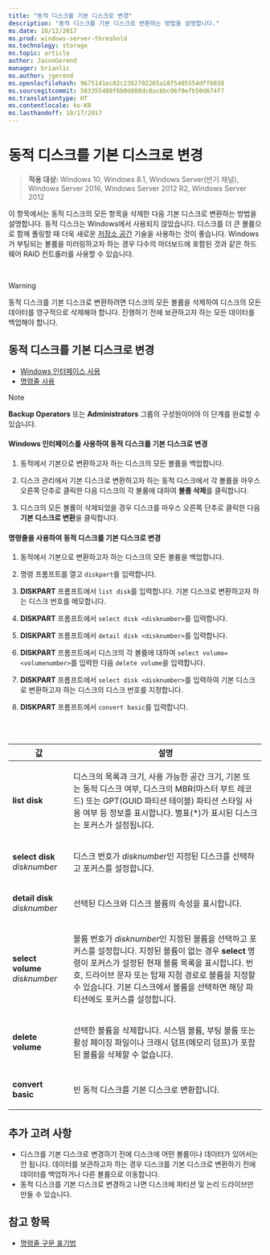 ```yaml
---
title: "동적 디스크를 기본 디스크로 변경"
description: "동적 디스크를 기본 디스크로 변환하는 방법을 설명합니다."
ms.date: 10/12/2017
ms.prod: windows-server-threshold
ms.technology: storage
ms.topic: article
author: JasonGerend
manager: brianlic
ms.author: jgerend
ms.openlocfilehash: 9675141ec02c2362702265a18f5405554dff6038
ms.sourcegitcommit: 583355400f6b0d880dc0ac6bc06f0efb50d674f7
ms.translationtype: HT
ms.contentlocale: ko-KR
ms.lasthandoff: 10/17/2017
---
```

# <a name="change-a-dynamic-disk-back-to-a-basic-disk"></a>동적 디스크를 기본 디스크로 변경

> **적용 대상:** Windows 10, Windows 8.1, Windows Server(반기 채널), Windows Server 2016, Windows Server 2012 R2, Windows Server 2012

이 항목에서는 동적 디스크의 모든 항목을 삭제한 다음 기본 디스크로 변환하는 방법을 설명합니다. 동적 디스크는 Windows에서 사용되지 않았습니다. 디스크를 더 큰 볼륨으로 함께 풀링할 때 더욱 새로운 [저장소 공간](https://support.microsoft.com/help/12438/windows-10-storage-spaces) 기술을 사용하는 것이 좋습니다. Windows가 부팅되는 볼륨을 미러링하고자 하는 경우 다수의 마더보드에 포함된 것과 같은 하드웨어 RAID 컨트롤러를 사용할 수 있습니다.

<br />

> [!WARNING]
> 동적 디스크를 기본 디스크로 변환하려면 디스크의 모든 볼륨을 삭제하여 디스크의 모든 데이터를 영구적으로 삭제해야 합니다. 진행하기 전에 보관하고자 하는 모든 데이터를 백업해야 합니다.

## <a name="changing-a-dynamic-disk-back-to-a-basic-disk"></a>동적 디스크를 기본 디스크로 변경

-   [Windows 인터페이스 사용](#BKMK_WINUI)
-   [명령줄 사용](#BKMK_CMD)

> [!NOTE]
> **Backup Operators** 또는 **Administrators** 그룹의 구성원이어야 이 단계를 완료할 수 있습니다.

<a href="" id="BKMK_WINUI"></a>
#### <a name="to-change-a-dynamic-disk-back-to-a-basic-disk-using-the-windows-interface"></a>Windows 인터페이스를 사용하여 동적 디스크를 기본 디스크로 변경
1.  동적에서 기본으로 변환하고자 하는 디스크의 모든 볼륨을 백업합니다.

2.  디스크 관리에서 기본 디스크로 변환하고자 하는 동적 디스크에서 각 볼륨을 마우스 오른쪽 단추로 클릭한 다음 디스크의 각 볼륨에 대하여 **볼륨 삭제**를 클릭합니다.

3.  디스크의 모든 볼륨이 삭제되었을 경우 디스크를 마우스 오른쪽 단추로 클릭한 다음 **기본 디스크로 변환**을 클릭합니다.


<a href="" id="BKMK_CMD"></a>
#### <a name="to-change-a-dynamic-disk-back-to-a-basic-disk-using-a-command-line"></a>명령줄을 사용하여 동적 디스크를 기본 디스크로 변경

1.  동적에서 기본으로 변환하고자 하는 디스크의 모든 볼륨을 백업합니다.

2.  명령 프롬프트를 열고 `diskpart`를 입력합니다.

3.  **DISKPART** 프롬프트에서 `list disk`를 입력합니다. 기본 디스크로 변환하고자 하는 디스크 번호를 메모합니다.

4.  **DISKPART** 프롬프트에서 `select disk <disknumber>`를 입력합니다.

5.  **DISKPART** 프롬프트에서 `detail disk <disknumber>`를 입력합니다.

6.  **DISKPART** 프롬프트에서 디스크의 각 볼륨에 대하여 `select volume= <volumenumber>`를 입력한 다음 `delete volume`을 입력합니다.

7.  **DISKPART** 프롬프트에서 `select disk <disknumber>`를 입력하여 기본 디스크로 변환하고자 하는 디스크의 디스크 번호를 지정합니다.

8.  **DISKPART** 프롬프트에서 `convert basic`를 입력합니다.
 
<br /> <br />

| 값  | 설명 |
| --- |---|
| <p>**list disk**</p>                         | <p>디스크의 목록과 크기, 사용 가능한 공간 크기, 기본 또는 동적 디스크 여부, 디스크의 MBR(마스터 부트 레코드) 또는 GPT(GUID 파티션 테이블) 파티션 스타일 사용 여부 등 정보를 표시합니다. 별표(*)가 표시된 디스크는 포커스가 설정됩니다.</p> |
| <p>**select disk** <em>disknumber</em></p>   | <p>디스크 번호가 <em>disknumber</em>인 지정된 디스크를 선택하고 포커스를 설정합니다.</p>  |
| <p>**detail disk** <em>disknumber</em></p>   | <p>선택된 디스크와 디스크 볼륨의 속성을 표시합니다.</p>  |
| <p>**select volume** <em>disknumber</em></p> | <p>볼륨 번호가 <em>disknumber</em>인 지정된 볼륨을 선택하고 포커스를 설정합니다. 지정된 볼륨이 없는 경우 **select** 명령이 포커스가 설정된 현재 볼륨 목록을 표시합니다. 번호, 드라이브 문자 또는 탑재 지점 경로로 볼륨을 지정할 수 있습니다. 기본 디스크에서 볼륨을 선택하면 해당 파티션에도 포커스를 설정합니다.</p> |
| <p>**delete volume**</p>                     | <p>선택한 볼륨을 삭제합니다. 시스템 볼륨, 부팅 볼륨 또는 활성 페이징 파일이나 크래시 덤프(메모리 덤프)가 포함된 볼륨을 삭제할 수 없습니다.</p> |
| <p>**convert basic**</p> | <p>빈 동적 디스크를 기본 디스크로 변환합니다.</p>  |

## <a name="additional-considerations"></a>추가 고려 사항

-   디스크를 기본 디스크로 변경하기 전에 디스크에 어떤 볼륨이나 데이터가 있어서는 안 됩니다. 데이터를 보관하고자 하는 경우 디스크를 기본 디스크로 변환하기 전에 데이터를 백업하거나 다른 볼륨으로 이동합니다.
-   동적 디스크를 기본 디스크로 변경하고 나면 디스크에 파티션 및 논리 드라이브만 만들 수 있습니다.

## <a name="see-also"></a>참고 항목

-   [명령줄 구문 표기법](https://technet.microsoft.com/library/cc742449(v=ws.11).aspx)


